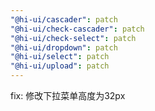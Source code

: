 ```yaml
---
"@hi-ui/cascader": patch
"@hi-ui/check-cascader": patch
"@hi-ui/check-select": patch
"@hi-ui/dropdown": patch
"@hi-ui/select": patch
"@hi-ui/upload": patch
---
```


fix: 修改下拉菜单高度为32px
